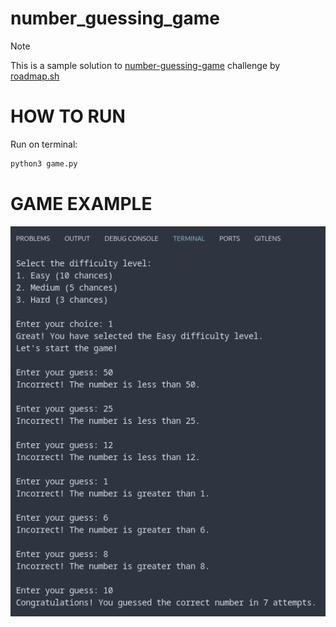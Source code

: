 # number_guessing_game

> [!NOTE]
> This is a sample solution to [number-guessing-game](https://roadmap.sh/projects/number-guessing-game) challenge by [roadmap.sh](roadmap.sh)

# HOW TO RUN

Run on terminal:

```bash
python3 game.py
```

# GAME EXAMPLE

![game_pic](game_pic.png)